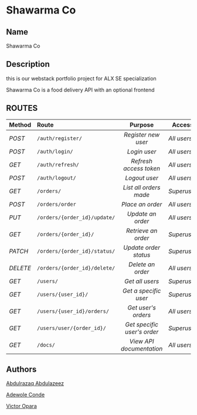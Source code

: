 # Shawarma Co

## Name

Shawarma Co

## Description

this is our webstack portfolio project for ALX SE specialization

Shawarma Co is a food delivery API with an optional frontend

## ROUTES

| Method | Route | Purpose |Access|
| ------- | :----- | :-------------: | ------------- |
| *POST* | ```/auth/register/``` | *Register new user*| *All users*|
| *POST* | ```/auth/login/``` | *Login user*|*All users*|
| *GET* | ```/auth/refresh/``` | *Refresh access token*|*All users*|
| *POST* | ```/auth/logout/``` | *Logout user*|*All users*|
| *GET* | ```/orders/``` | *List all orders made*|*Superuser*|
| *POST* | ```/orders/order``` | *Place an order*|*All users*|
| *PUT* | ```/orders/{order_id}/update/``` | *Update an order*|*All users*|
| *GET* | ```/orders/{order_id}/``` | *Retrieve an order*|*Superuser*|
| *PATCH* | ```/orders/{order_id}/status/``` | *Update order status*|*Superuser*|
| *DELETE* | ```/orders/{order_id}/delete/``` | *Delete an order* |*All users*|
| *GET* | ```/users/``` | *Get all users* |*Superuser*|
| *GET* | ```/users/{user_id}/``` | *Get a specific user* |*Superuser*|
| *GET* | ```/users/{user_id}/orders/``` | *Get user's orders*|*All users*|
| *GET* | ```/users/user/{order_id}/``` | *Get specific user's order*| *Superuser*
| *GET* | ```/docs/``` | *View API documentation*|*All users*|

## Authors

[Abdulrazaq Abdulazeez](https://github.com/aycrown77)

[Adewole Conde](https://github.com/phatboislym)

[Victor Opara](https://github.com/viktorzee)

